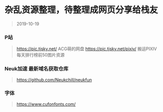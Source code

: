 # 杂乱资源整理，待整理成网页分享给栈友

> 2019-10-19

### P站

> https://pic.tjsky.net/
> ACG萌的网盘
> https://pic.tjsky.net/pixiv/
> 搬运PIXIV每天排行榜前50图片资源

### Neuk加速 最新域名获取仓库

> https://github.com/Neukchill/neukfun

### 字体

> https://www.cufonfonts.com/
> 

